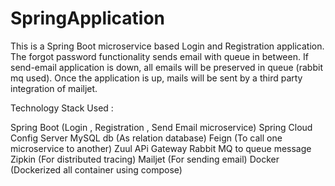 # SpringApplication

This is a Spring Boot microservice based Login and Registration application. The forgot password functionality sends email with queue in between. If send-email application is down, all emails will be preserved in queue (rabbit mq used). Once the application is up, mails will be sent by a third party integration of mailjet.

Technology Stack Used :

Spring Boot (Login , Registration , Send Email microservice)
Spring Cloud Config Server
MySQL db (As relation database)
Feign (To call one microservice to another)
Zuul APi Gateway
Rabbit MQ to queue message
Zipkin (For distributed tracing)
Mailjet (For sending email)
Docker (Dockerized all container using compose)
